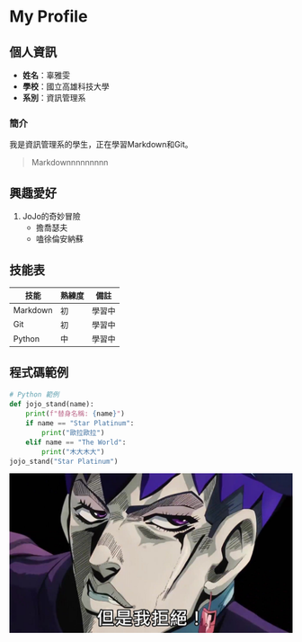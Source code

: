 # My Profile



## 個人資訊
- **姓名**：辜雅雯
- **學校**：國立高雄科技大學
- **系別**：資訊管理系

### 簡介
我是資訊管理系的學生，正在學習Markdown和Git。  
> Markdownnnnnnnnn

## 興趣愛好
1. JoJo的奇妙冒險
   - 擔喬瑟夫
   - 嗑徐倫安納蘇


## 技能表

| 技能 | 熟練度 | 備註 |
|------|--------|------|
| Markdown | 初 | 學習中 |
| Git | 初 | 學習中 |
| Python | 中 | 學習中 |

## 程式碼範例
```python
# Python 範例
def jojo_stand(name):
    print(f"替身名稱: {name}")
    if name == "Star Platinum":
        print("歐拉歐拉")
    elif name == "The World":
        print("木大木大")
jojo_stand("Star Platinum")
```
![Profile Picture](profile.jpg "我的頭像")

